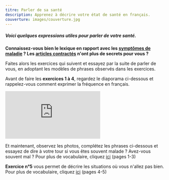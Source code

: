```yaml
---
titre: Parler de sa santé
description: Apprenez à décrire votre état de santé en français.
couverture: images/couverture.jpg
---
```


##### Voici quelques expressions utiles pour parler de votre santé.

**Connaissez-vous bien le lexique en rapport avec les [symptômes de maladie](https://paysdufle.fr/vocabulaire/corps-et-sante/maladies-symptomes/index.html) ? Les [articles contractés](https://paysdufle.fr/grammaire/articles-contractes/articles-contractes-avec-la-preposition-a/index.html) n'ont plus de secrets pour vous ?** 

Faites alors les exercices qui suivent et essayez par la suite de parler de vous, en adoptant les modèles de phrases observés dans les exercices.
 
Avant de faire les **exercices 1 à 4**, regardez le diaporama ci-dessous et rappelez-vous comment exprimer la fréquence en français. 

<div class="embed-responsive embed-responsive-16by9">
    <iframe class="embed-responsive-item" src="https://docs.google.com/presentation/d/e/2PACX-1vRgvQLVTPGrnEkNT_kdOTGgBJpVZbwmglqTJsPoMOUYtlA1LUltfk3ki2bQhJERD3vTGeuS9TN6jNaP/embed?start=false&loop=false&delayms=3000" frameborder="0" allowfullscreen="true" mozallowfullscreen="true" webkitallowfullscreen="true"></iframe>
</div>

Et maintenant, observez les photos, complétez les phrases ci-dessous et essayez de dire à votre tour si vous êtes souvent malade ? Avez-vous souvent mal ?
Pour plus de vocabulaire, cliquez [ici](https://drive.google.com/file/d/1RxifwMHWS4qcQxnRelnTDWiuDfsHhWJa/view?usp=sharing) (pages 1-3)

**Exercice n°5** vous permet de décrire les situations où vous n'allez pas bien.
Pour plus de vocabulaire, cliquez [ici](https://drive.google.com/file/d/1RxifwMHWS4qcQxnRelnTDWiuDfsHhWJa/view?usp=sharing) (pages 4-5) 
